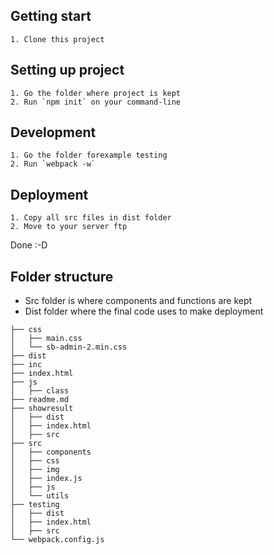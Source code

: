 ## Getting start
    1. Clone this project
## Setting up project
    1. Go the folder where project is kept
    2. Run `npm init` on your command-line
## Development
    1. Go the folder forexample testing
    2. Run `webpack -w`
## Deployment
    1. Copy all src files in dist folder
    2. Move to your server ftp

Done :-D

## Folder structure
- Src folder is where components and functions are kept
- Dist folder where the final code uses to make deployment
```
├── css
│   ├── main.css
│   └── sb-admin-2.min.css
├── dist
├── inc
├── index.html
├── js
│   ├── class
├── readme.md
├── showresult
│   ├── dist
│   ├── index.html
│   ├── src
├── src
│   ├── components
│   ├── css
│   ├── img
│   ├── index.js
│   ├── js
│   └── utils
├── testing
│   ├── dist
│   ├── index.html
│   ├── src
└── webpack.config.js

```
